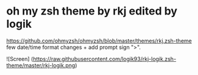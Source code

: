# oh my zsh theme by rkj edited by logik
https://github.com/ohmyzsh/ohmyzsh/blob/master/themes/rkj.zsh-theme
few date/time format changes + add prompt sign ">".

![Screen] (https://raw.githubusercontent.com/logik93/rkj-logik.zsh-theme/master/rkj-logik.png)

